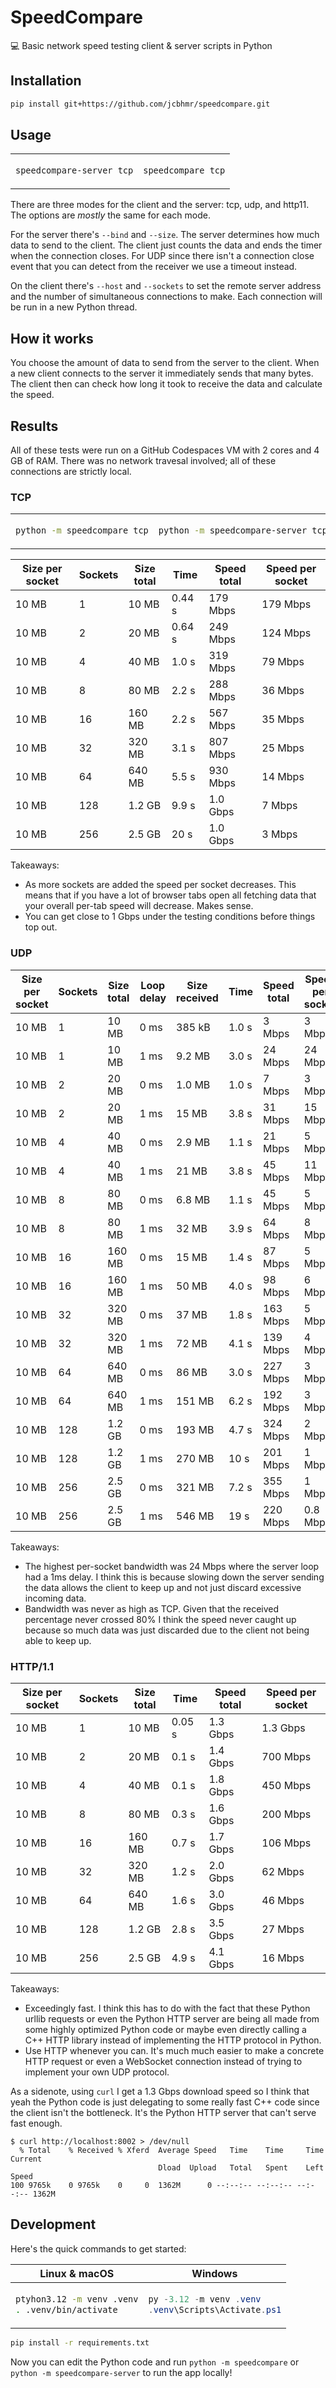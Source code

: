 # SpeedCompare

💻 Basic network speed testing client & server scripts in Python

## Installation

```sh
pip install git+https://github.com/jcbhmr/speedcompare.git
```

## Usage

<table><td>

```sh
speedcompare-server tcp
```

<td>

```sh
speedcompare tcp
```

</table>

There are three modes for the client and the server: tcp, udp, and http11. The options are _mostly_ the same for each mode.

For the server there's `--bind` and `--size`. The server determines how much data to send to the client. The client just counts the data and ends the timer when the connection closes. For UDP since there isn't a connection close event that you can detect from the receiver we use a timeout instead.

On the client there's `--host` and `--sockets` to set the remote server address and the number of simultaneous connections to make. Each connection will be run in a new Python thread.

## How it works

You choose the amount of data to send from the server to the client. When a new client connects to the server it immediately sends that many bytes. The client then can check how long it took to receive the data and calculate the speed.

## Results

All of these tests were run on a GitHub Codespaces VM with 2 cores and 4 GB of RAM. There was no network travesal involved; all of these connections are strictly local.

### TCP

<table align=center><td>

```sh
python -m speedcompare tcp
```

<td>

```sh
python -m speedcompare-server tcp
```

</table>

| Size per socket | Sockets | Size total | Time   | Speed total | Speed per socket |
| --------------- | ------- | ---------- | ------ | ----------- | ---------------- |
| 10 MB           | 1       | 10 MB      | 0.44 s | 179 Mbps    | 179 Mbps         |
| 10 MB           | 2       | 20 MB      | 0.64 s | 249 Mbps    | 124 Mbps         |
| 10 MB           | 4       | 40 MB      | 1.0 s  | 319 Mbps    | 79 Mbps          |
| 10 MB           | 8       | 80 MB      | 2.2 s  | 288 Mbps    | 36 Mbps          |
| 10 MB           | 16      | 160 MB     | 2.2 s  | 567 Mbps    | 35 Mbps          |
| 10 MB           | 32      | 320 MB     | 3.1 s  | 807 Mbps    | 25 Mbps          |
| 10 MB           | 64      | 640 MB     | 5.5 s  | 930 Mbps    | 14 Mbps          |
| 10 MB           | 128     | 1.2 GB     | 9.9 s  | 1.0 Gbps    | 7 Mbps           |
| 10 MB           | 256     | 2.5 GB     | 20 s   | 1.0 Gbps    | 3 Mbps           |

Takeaways:

- As more sockets are added the speed per socket decreases. This means that if you have a lot of browser tabs open all fetching data that your overall per-tab speed will decrease. Makes sense.
- You can get close to 1 Gbps under the testing conditions before things top out.

### UDP

| Size per socket | Sockets | Size total | Loop delay | Size received | Time  | Speed total | Speed per socket | Percentage through |
| --------------- | ------- | ---------- | ---------- | ------------- | ----- | ----------- | ---------------- | ------------------ |
| 10 MB           | 1       | 10 MB      | 0 ms       | 385 kB        | 1.0 s | 3 Mbps      | 3 Mbps           | 3.8%               |
| 10 MB           | 1       | 10 MB      | 1 ms       | 9.2 MB        | 3.0 s | 24 Mbps     | 24 Mbps          | 92%                |
| 10 MB           | 2       | 20 MB      | 0 ms       | 1.0 MB        | 1.0 s | 7 Mbps      | 3 Mbps           | 5.2%               |
| 10 MB           | 2       | 20 MB      | 1 ms       | 15 MB         | 3.8 s | 31 Mbps     | 15 Mbps          | 76%                |
| 10 MB           | 4       | 40 MB      | 0 ms       | 2.9 MB        | 1.1 s | 21 Mbps     | 5 Mbps           | 7.3%               |
| 10 MB           | 4       | 40 MB      | 1 ms       | 21 MB         | 3.8 s | 45 Mbps     | 11 Mbps          | 53%                |
| 10 MB           | 8       | 80 MB      | 0 ms       | 6.8 MB        | 1.1 s | 45 Mbps     | 5 Mbps           | 8.5%               |
| 10 MB           | 8       | 80 MB      | 1 ms       | 32 MB         | 3.9 s | 64 Mbps     | 8 Mbps           | 40%                |
| 10 MB           | 16      | 160 MB     | 0 ms       | 15 MB         | 1.4 s | 87 Mbps     | 5 Mbps           | 9.5%               |
| 10 MB           | 16      | 160 MB     | 1 ms       | 50 MB         | 4.0 s | 98 Mbps     | 6 Mbps           | 31%                |
| 10 MB           | 32      | 320 MB     | 0 ms       | 37 MB         | 1.8 s | 163 Mbps    | 5 Mbps           | 11%                |
| 10 MB           | 32      | 320 MB     | 1 ms       | 72 MB         | 4.1 s | 139 Mbps    | 4 Mbps           | 22%                |
| 10 MB           | 64      | 640 MB     | 0 ms       | 86 MB         | 3.0 s | 227 Mbps    | 3 Mbps           | 13%                |
| 10 MB           | 64      | 640 MB     | 1 ms       | 151 MB        | 6.2 s | 192 Mbps    | 3 Mbps           | 23%                |
| 10 MB           | 128     | 1.2 GB     | 0 ms       | 193 MB        | 4.7 s | 324 Mbps    | 2 Mbps           | 15%                |
| 10 MB           | 128     | 1.2 GB     | 1 ms       | 270 MB        | 10 s  | 201 Mbps    | 1 Mbps           | 21%                |
| 10 MB           | 256     | 2.5 GB     | 0 ms       | 321 MB        | 7.2 s | 355 Mbps    | 1 Mbps           | 12%                |
| 10 MB           | 256     | 2.5 GB     | 1 ms       | 546 MB        | 19 s  | 220 Mbps    | 0.8 Mbps         | 21%                |

Takeaways:

- The highest per-socket bandwidth was 24 Mbps where the server loop had a 1ms delay. I think this is because slowing down the server sending the data allows the client to keep up and not just discard excessive incoming data.
- Bandwidth was never as high as TCP. Given that the received percentage never crossed 80% I think the speed never caught up because so much data was just discarded due to the client not being able to keep up.

### HTTP/1.1

| Size per socket | Sockets | Size total | Time   | Speed total | Speed per socket |
| --------------- | ------- | ---------- | ------ | ----------- | ---------------- |
| 10 MB           | 1       | 10 MB      | 0.05 s | 1.3 Gbps    | 1.3 Gbps         |
| 10 MB           | 2       | 20 MB      | 0.1 s  | 1.4 Gbps    | 700 Mbps         |
| 10 MB           | 4       | 40 MB      | 0.1 s  | 1.8 Gbps    | 450 Mbps         |
| 10 MB           | 8       | 80 MB      | 0.3 s  | 1.6 Gbps    | 200 Mbps         |
| 10 MB           | 16      | 160 MB     | 0.7 s  | 1.7 Gbps    | 106 Mbps         |
| 10 MB           | 32      | 320 MB     | 1.2 s  | 2.0 Gbps    | 62 Mbps          |
| 10 MB           | 64      | 640 MB     | 1.6 s  | 3.0 Gbps    | 46 Mbps          |
| 10 MB           | 128     | 1.2 GB     | 2.8 s  | 3.5 Gbps    | 27 Mbps          |
| 10 MB           | 256     | 2.5 GB     | 4.9 s  | 4.1 Gbps    | 16 Mbps          |

Takeaways:

- Exceedingly fast. I think this has to do with the fact that these Python urllib requests or even the Python HTTP server are being all made from some highly optimized Python code or maybe even directly calling a C++ HTTP library instead of implementing the HTTP protocol in Python.
- Use HTTP whenever you can. It's much much easier to make a concrete HTTP request or even a WebSocket connection instead of trying to implement your own UDP protocol.

As a sidenote, using `curl` I get a 1.3 Gbps download speed so I think that yeah the Python code is just delegating to some really fast C++ code since the client isn't the bottleneck. It's the Python HTTP server that can't serve fast enough.

```
$ curl http://localhost:8002 > /dev/null
  % Total    % Received % Xferd  Average Speed   Time    Time     Time  Current
                                 Dload  Upload   Total   Spent    Left  Speed
100 9765k    0 9765k    0     0  1362M      0 --:--:-- --:--:-- --:--:-- 1362M
```

## Development

Here's the quick commands to get started:

<table><thead><tr><th>Linux & macOS<th>Windows
<tbody><tr><td>

```sh
ptyhon3.12 -m venv .venv
. .venv/bin/activate
```

<td>

```ps1
py -3.12 -m venv .venv
.venv\Scripts\Activate.ps1
```

</table>

```sh
pip install -r requirements.txt
```

Now you can edit the Python code and run `python -m speedcompare` or `python -m speedcompare-server` to run the app locally!
